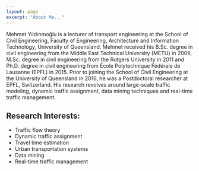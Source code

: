 ```yaml
---
layout: page
excerpt: "About Me..."
---
```


Mehmet Yıldırımoğlu is a lecturer of transport engineering at the School of Civil Engineering, Faculty of Engineering, Architecture and Information Technology, University of Queensland. Mehmet received his B.Sc. degree in civil engineering from the Middle East Technical University (METU) in 2009, M.Sc. degree in civil engineering from the Rutgers University in 2011 and Ph.D. degree in civil engineering from École Polytechnique Fédérale de Lausanne (EPFL) in 2015. Prior to joining the School of Civil Engineering at the University of Queensland in 2016, he was a Postdoctoral researcher at EPFL, Switzerland. His research revolves around large-scale traffic modeling, dynamic traffic assignment, data mining techniques and real-time traffic management.

## Research Interests:

- Traffic flow theory
- Dynamic traffic assignment
- Travel time estimation
- Urban transportation systems
- Data mining
- Real-time traffic management
